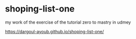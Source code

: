 # shoping-list-one
my work of the exercise of the tutorial zero to mastry in udmey

https://dargoul-ayoub.github.io/shoping-list-one/

